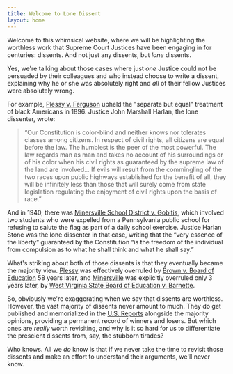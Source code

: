 ```yaml
---
title: Welcome to Lone Dissent
layout: home
---
```


Welcome to this whimsical website, where we will be highlighting the worthless work that Supreme Court Justices
have been engaging in for centuries: dissents.  And not just any dissents, but *lone* dissents.

Yes, we're talking about those cases where just *one* Justice could not be persuaded by their colleagues and who instead choose to write a dissent, explaining why he or she was absolutely right and *all* of their fellow Justices were absolutely wrong.

For example, [Plessy v. Ferguson](https://www.oyez.org/cases/1850-1900/163us537) upheld the "separate
but equal" treatment of black Americans in 1896.  Justice John Marshall Harlan, the lone dissenter, wrote:

> “Our Constitution is color-blind and neither knows nor tolerates classes among citizens. In respect of civil rights,
all citizens are equal before the law. The humblest is the peer of the most powerful. The law regards man as man and
takes no account of his surroundings or of his color when his civil rights as guaranteed by the supreme law of the land
are involved... If evils will result from the commingling of the two races upon public highways established for the
benefit of all, they will be infinitely less than those that will surely come from state legislation regulating the
enjoyment of civil rights upon the basis of race.”

And in 1940, there was [Minersville School District v. Gobitis](https://www.oyez.org/cases/1940-1955/310us586), which
involved two students who were expelled from a Pennsylvania public school for refusing to salute the flag as part of a
daily school exercise.  Justice Harlan Stone was the lone dissenter in that case, writing that the “very essence of the
liberty” guaranteed by the Constitution “is the freedom of the individual from compulsion as to what he shall think
and what he shall say.”

What's striking about both of those dissents is that they eventually became the majority view.
[Plessy](https://www.oyez.org/cases/1850-1900/163us537) was effectively overruled by [Brown v. Board of Education](https://www.oyez.org/cases/1940-1955/347us483)
58 years later, and [Minersville](https://www.oyez.org/cases/1940-1955/310us586) was explicitly overruled only 3 years later,
by [West Virginia State Board of Education v. Barnette](https://www.oyez.org/cases/1940-1955/319us624).

So, obviously we're exaggerating when we say that dissents are worthless.  However, the vast majority of
dissents never amount to much.  They do get published and memorialized in the
[U.S. Reports](https://www.loc.gov/collections/united-states-reports/) alongside the majority opinions, providing a
permanent record of winners and losers.  But which ones are *really* worth revisiting, and why is it so hard
for us to differentiate the prescient dissents from, say, the stubborn tirades?

Who knows.  All we *do* know is that if we never take the time to revisit those dissents and make an effort to
understand their arguments, we'll never know.
